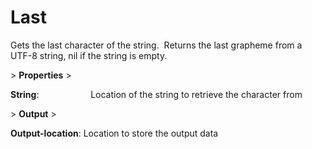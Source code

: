 # Last

Gets the last character of the string.  Returns the last grapheme from a UTF-8 string, nil if the string is empty.

&gt; **Properties**
&gt; 

**String**:                     Location of the string to retrieve the character from

&gt; **Output**
&gt; 

**Output-location**: Location to store the output data